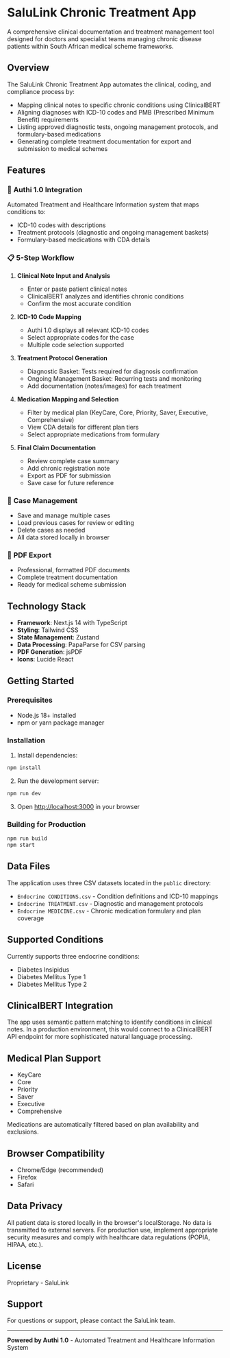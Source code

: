 # SaluLink Chronic Treatment App

A comprehensive clinical documentation and treatment management tool designed for doctors and specialist teams managing chronic disease patients within South African medical scheme frameworks.

## Overview

The SaluLink Chronic Treatment App automates the clinical, coding, and compliance process by:

- Mapping clinical notes to specific chronic conditions using ClinicalBERT
- Aligning diagnoses with ICD-10 codes and PMB (Prescribed Minimum Benefit) requirements
- Listing approved diagnostic tests, ongoing management protocols, and formulary-based medications
- Generating complete treatment documentation for export and submission to medical schemes

## Features

### 🔬 **Authi 1.0 Integration**

Automated Treatment and Healthcare Information system that maps conditions to:

- ICD-10 codes with descriptions
- Treatment protocols (diagnostic and ongoing management baskets)
- Formulary-based medications with CDA details

### 📋 **5-Step Workflow**

1. **Clinical Note Input and Analysis**
   - Enter or paste patient clinical notes
   - ClinicalBERT analyzes and identifies chronic conditions
   - Confirm the most accurate condition

2. **ICD-10 Code Mapping**
   - Authi 1.0 displays all relevant ICD-10 codes
   - Select appropriate codes for the case
   - Multiple code selection supported

3. **Treatment Protocol Generation**
   - Diagnostic Basket: Tests required for diagnosis confirmation
   - Ongoing Management Basket: Recurring tests and monitoring
   - Add documentation (notes/images) for each treatment

4. **Medication Mapping and Selection**
   - Filter by medical plan (KeyCare, Core, Priority, Saver, Executive, Comprehensive)
   - View CDA details for different plan tiers
   - Select appropriate medications from formulary

5. **Final Claim Documentation**
   - Review complete case summary
   - Add chronic registration note
   - Export as PDF for submission
   - Save case for future reference

### 💾 **Case Management**

- Save and manage multiple cases
- Load previous cases for review or editing
- Delete cases as needed
- All data stored locally in browser

### 📄 **PDF Export**

- Professional, formatted PDF documents
- Complete treatment documentation
- Ready for medical scheme submission

## Technology Stack

- **Framework**: Next.js 14 with TypeScript
- **Styling**: Tailwind CSS
- **State Management**: Zustand
- **Data Processing**: PapaParse for CSV parsing
- **PDF Generation**: jsPDF
- **Icons**: Lucide React

## Getting Started

### Prerequisites

- Node.js 18+ installed
- npm or yarn package manager

### Installation

1. Install dependencies:

```bash
npm install
```

2. Run the development server:

```bash
npm run dev
```

3. Open [http://localhost:3000](http://localhost:3000) in your browser

### Building for Production

```bash
npm run build
npm start
```

## Data Files

The application uses three CSV datasets located in the `public` directory:

- `Endocrine CONDITIONS.csv` - Condition definitions and ICD-10 mappings
- `Endocrine TREATMENT.csv` - Diagnostic and management protocols
- `Endocrine MEDICINE.csv` - Chronic medication formulary and plan coverage

## Supported Conditions

Currently supports three endocrine conditions:

- Diabetes Insipidus
- Diabetes Mellitus Type 1
- Diabetes Mellitus Type 2

## ClinicalBERT Integration

The app uses semantic pattern matching to identify conditions in clinical notes. In a production environment, this would connect to a ClinicalBERT API endpoint for more sophisticated natural language processing.

## Medical Plan Support

- KeyCare
- Core
- Priority
- Saver
- Executive
- Comprehensive

Medications are automatically filtered based on plan availability and exclusions.

## Browser Compatibility

- Chrome/Edge (recommended)
- Firefox
- Safari

## Data Privacy

All patient data is stored locally in the browser's localStorage. No data is transmitted to external servers. For production use, implement appropriate security measures and comply with healthcare data regulations (POPIA, HIPAA, etc.).

## License

Proprietary - SaluLink

## Support

For questions or support, please contact the SaluLink team.

---

**Powered by Authi 1.0** - Automated Treatment and Healthcare Information System

